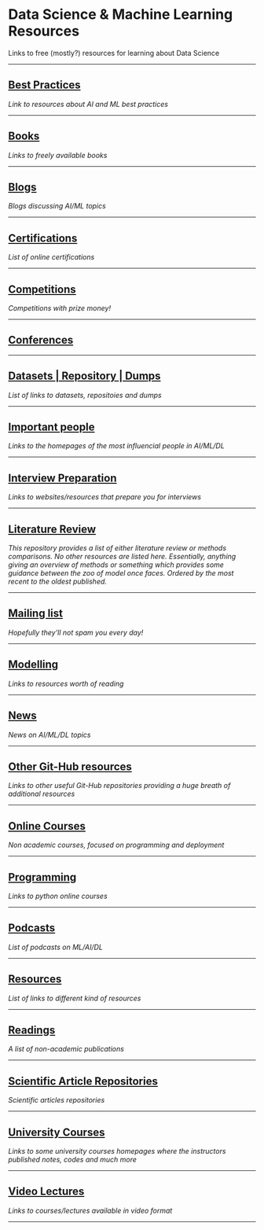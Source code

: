 # Data Science & Machine Learning Resources
Links to free (mostly?) resources for learning about Data Science
***

## [Best Practices](https://github.com/kyaiooiayk/Data-Science-Resources/blob/main/resources/Best%20Practices.md)
*Link to resources about AI and ML best practices*
***

## [Books](https://github.com/kyaiooiayk/Data-Science-Resources/blob/main/resources/Books.md)
*Links to freely available books*
***

## [Blogs](https://github.com/kyaiooiayk/Data-Science-Resources/blob/main/resources/Blogs.md)
*Blogs discussing AI/ML topics*
***

## [Certifications](https://github.com/kyaiooiayk/Data-Science-Resources/blob/main/resources//Certifications.md)
*List of online certifications*
***

## [Competitions](https://github.com/kyaiooiayk/Data-Science-Resources/blob/main/resources//Competitions.md)
*Competitions with prize money!*
***

## [Conferences](https://github.com/kyaiooiayk/Awesome-Data-Science-Machine-Learning-Resources/blob/main/resources/Conferences.md)
***

## [Datasets | Repository | Dumps](https://github.com/kyaiooiayk/Data-Science-Machine-Learning-Resources/blob/main/resources//Dataset.md)
*List of links to datasets, repositoies and dumps*
***

## [Important people](https://github.com/kyaiooiayk/Data-Science-Resources/blob/main/resources//Important%20People.md)
*Links to the homepages of the most influencial people in AI/ML/DL*
***

## [Interview Preparation](https://github.com/kyaiooiayk/Data-Science-Resources/blob/main/resources//Interview%20Preparation.md)
*Links to websites/resources that prepare you for interviews*
***

## [Literature Review](https://github.com/kyaiooiayk/Data-Science-Machine-Learning-Resources/tree/main/resources/Literature_Review)
*This repository provides a list of either literature review or methods comparisons. No other resources are listed here. Essentially, anything giving an overview of methods or something which provides some guidance between the zoo of model once faces. Ordered by the most recent to the oldest published.*
***

## [Mailing list](https://github.com/kyaiooiayk/Data-Science-Resources/blob/main/resources/Mailing%20List.md)
*Hopefully they'll not spam you every day!*
***

## [Modelling](https://github.com/kyaiooiayk/Data-Science-Machine-Learning-Resources/blob/mainresources//Modelling.md)
*Links to resources worth of reading*
***

## [News](https://github.com/kyaiooiayk/Data-Science-Resources/blob/main/resources/News.md)
*News on AI/ML/DL topics*
***

## [Other Git-Hub resources](https://github.com/kyaiooiayk/Data-Science-Resources/blob/main/resources//Other%20Git-Hub%20Resources.md)
*Links to other useful Git-Hub repositories providing a huge breath of additional resources*
***

## [Online Courses](https://github.com/kyaiooiayk/Data-Science-Resources/blob/main/resources//Online%20Courses.md)
*Non academic courses, focused on programming and deployment*
***

## [Programming](https://github.com/kyaiooiayk/Data-Science-Resources/blob/main/resources//Programming.md)
*Links to python online courses*
***

## [Podcasts](https://github.com/kyaiooiayk/Data-Science-Resources/blob/main/resources/Podcasts.md)
*List of podcasts on ML/AI/DL* 
***

## [Resources](https://github.com/kyaiooiayk/Data-Science-Resources/blob/main/resources/Resources.md)
*List of links to different kind of resources*
***

## [Readings](https://github.com/kyaiooiayk/Data-Science-Resources/blob/main/resources/Readings.md)
*A list of non-academic publications*
***

## [Scientific Article Repositories](https://github.com/kyaiooiayk/Awesome-Data-Science-Machine-Learning-Resources/blob/main/resources/Scientific%20Articles_Repositories.md)
*Scientific articles repositories*
***

## [University Courses](https://github.com/kyaiooiayk/Data-Science-Resources/blob/main/resources/University%20Courses.md)
*Links to some university courses homepages where the instructors published notes, codes and much more*
***

## [Video Lectures](https://github.com/kyaiooiayk/Data-Science-Resources/blob/main/resources/Video%20Lectures.md)
*Links to courses/lectures available in video format*
***
